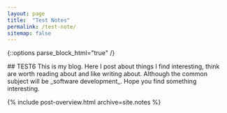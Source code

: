 ```yaml
---
layout: page
title:  "Test Notes"
permalink: /test-note/
sitemap: false
---
```

{::options parse_block_html="true" /}
<div class="intro mb-3">
## TEST6
This is my blog. Here I post about things I find interesting, think are worth reading about and like writing about. Although the common subject will be _software development_. Hope you find something interesting.
</div>

{% include post-overview.html archive=site.notes %}
